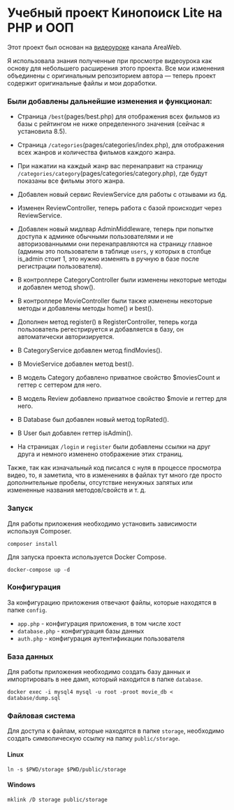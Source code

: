 # Учебный проект Кинопоиск Lite на PHP и ООП

Этот проект был основан на [видеоуроке](https://youtu.be/MwtEjIpqIKQ?si=8vQJaQ1YMDqvDAz2) канала AreaWeb.

Я использовала знания полученные при просмотре видеоурока как основу для небольшего расширения этого проекта. Все мои изменения объединены с оригинальным репозиторием автора — теперь проект содержит оригинальные файлы и мои доработки. 


### Были добавлены дальнейшие изменения и функционал:

- Страница `/best`(pages/best.php) для отображения всех фильмов из базы с рейтингом не ниже определенного значения (сейчас я установила 8.5).
- Страница `/categories`(pages/categories/index.php), для отображения всех жанров и количества фильмов каждого жанра.
- При нажатии на каждый жанр вас перенаправит на страницу `/categories/category`(pages/categories/category.php), где будут показаны все фильмы этого жанра.

- Добавлен новый сервис ReviewService для работы с отзывами из бд.
- Изменен ReviewController, теперь работа с базой происходит через ReviewService.
  
- Добавлен новый мидлвар AdminMiddleware, теперь при попытке доступа к админке обычными пользователями и не авторизованнымми они перенаправляются на страницу главное (админы это пользователи в таблице `users`, у которых в столбце is_admin стоит 1, это нужно изменять в ручную в базе после регистрации пользователя). 
  
- В контроллере CategoryController были изменены некоторые методы и добавлен метод show().
- В контроллере MovieController были также изменены некоторые методы и добавлены методы home() и best().
- Дополнен метод register() в RegisterController, теперь когда пользователь регестрируется и добавляется в базу, он автоматически авторизируется.

- В CategoryService добавлен метод findMovies().
- В MovieService добавлен метод best().

- В модель Category добавлено приватное свойство $moviesCount и геттер с сеттером для него.
- В модель Review добавлено приватное свойство $movie и геттер для него.

- В Database был добавлен новый метод topRated().
- В User был добавлен геттер isAdmin().

- На страницах `/login` и `register` были добавлены ссылки на друг друга и немного изменено отображение этих страниц.


Также, так как изначальный код писался с нуля в процессе просмотра видео, то, я заметила, что в изменениях в файлах тут много где просто дополнительные пробелы, отсутствие ненужных запятых или измененные названия методов/свойств и т. д.



### Запуск

Для работы приложения необходимо установить зависимости используя Composer.

```shell
composer install
```

Для запуска проекта используется Docker Compose.

```shell
docker-compose up -d
```


### Конфигурация

За конфигурацию приложения отвечают файлы, которые находятся в папке `config`.

- `app.php` - конфигурация приложения, в том числе хост
- `database.php` - конфигурация базы данных
- `auth.php` - конфигурация аутентификации пользователя

### База данных

Для работы приложения необходимо создать базу данных и импортировать в нее дамп, который находится в папке `database`.
```shell
docker exec -i mysql4 mysql -u root -proot movie_db < database/dump.sql
```


### Файловая система

Для доступа к файлам, которые находятся в папке `storage`, необходимо создать символическую ссылку на папку `public/storage`.

#### Linux

```shell
ln -s $PWD/storage $PWD/public/storage
```

#### Windows

```shell
mklink /D storage public/storage
```
